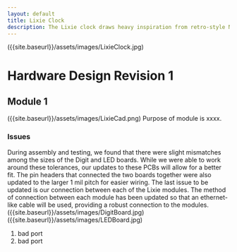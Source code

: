 ```yaml
---
layout: default
title: Lixie Clock
description: The Lixie clock draws heavy inspiration from retro-style Nixie tubes, but the design uses low-voltage LEDs as illumination rather than the quite dangerous, high-voltage filaments used in Nixie tubes. The LEDs light etched arylic panes from the underside according to the current time.
---
```

({{site.baseurl}}/assets/images/LixieClock.jpg)
# Hardware Design Revision 1

## Module 1
({{site.baseurl}}/assets/images/LixieCad.png)
Purpose of module is xxxx. 
### Issues
During assembly and testing, we found that there were slight mismatches among the sizes of the Digit and LED boards. While we were able to work around these tolerances, our updates to these PCBs will allow for a better fit. The pin headers that connected the two boards together were also updated to the larger 1 mil pitch for easier wiring. The last issue to be updated is our connection between each of the Lixie modules. The method of connection between each module has been updated so that an ethernet-like cable will be used, providing a robust connection to the modules.
({{site.baseurl}}/assets/images/DigitBoard.jpg)
({{site.baseurl}}/assets/images/LEDBoard.jpg)
1. bad port
1. bad port

